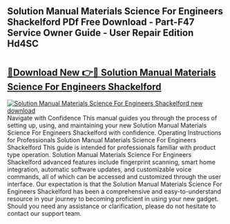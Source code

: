 ## Solution Manual Materials Science For Engineers Shackelford PDf Free Download - Part-F47 Service Owner Guide - User Repair Edition Hd4SC

# <h2><a href="http://bc6199.oget.top/?id=Solution+Manual+Materials+Science+For+Engineers+Shackelford">🔗Download New 👉🔴 Solution Manual Materials Science For Engineers Shackelford</a></h2>

[![Solution Manual Materials Science For Engineers Shackelford new download](https://i.imgur.com/5g1atiW.png)](http://bc6199.oget.top/?id=Solution+Manual+Materials+Science+For+Engineers+Shackelford)
Navigate with Confidence This manual guides you through the process of setting up, using, and maintaining your new Solution Manual Materials Science For Engineers Shackelford with confidence. Operating Instructions for Professionals Solution Manual Materials Science For Engineers Shackelford This guide is intended for professionals familiar with product type operation. Solution Manual Materials Science For Engineers Shackelford advanced features include fingerprint scanning, smart home integration, automatic software updates, and customizable voice commands, all of which can be accessed and customized through the user interface. Our expectation is that the Solution Manual Materials Science For Engineers Shackelford has been a comprehensive and easy-to-understand resource in your journey to becoming proficient in using your new gadget. Should you need any assistance or clarification, please do not hesitate to contact our support team.
